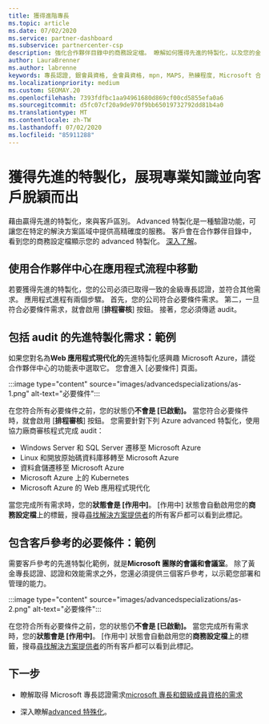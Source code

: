 ```yaml
---
title: 獲得進階專長
ms.topic: article
ms.date: 07/02/2020
ms.service: partner-dashboard
ms.subservice: partnercenter-csp
description: 強化合作夥伴目錄中的商務設定檔。 瞭解如何獲得先進的特製化，以及您的金級/銀級專長認證。
author: LauraBrenner
ms.author: labrenne
keywords: 專長認證, 銀會員資格, 金會員資格, mpn, MAPS, 熟練程度, Microsoft 合作夥伴網路, 網路會員資格, 進階專長
ms.localizationpriority: medium
ms.custom: SEOMAY.20
ms.openlocfilehash: 7393fdfbc1aa94961680d869cf00cd5855efa0a6
ms.sourcegitcommit: d5fc07cf20a9de970f9bb65019732792dd81b4a0
ms.translationtype: MT
ms.contentlocale: zh-TW
ms.lasthandoff: 07/02/2020
ms.locfileid: "85911288"
---
```

# <a name="earn-an-advanced-specialization-to-showcase-expertise-and-stand-out-to-customers"></a>獲得先進的特製化，展現專業知識並向客戶脫穎而出 

藉由贏得先進的特製化，來與客戶區別。 Advanced 特製化是一種驗證功能，可讓您在特定的解決方案區域中提供高精確度的服務。 客戶會在合作夥伴目錄中，看到您的商務設定檔顯示您的 advanced 特製化。 [深入了解](https://partner.microsoft.com/membership/advanced-specialization)。

## <a name="use-partner-center-to-move-through-the-application-process"></a>使用合作夥伴中心在應用程式流程中移動

若要獲得先進的特製化，您的公司必須已取得一致的金級專長認證，並符合其他需求。 應用程式進程有兩個步驟。 首先，您的公司符合必要條件需求。 第二，一旦符合必要條件需求，就會啟用 [**排程審核**] 按鈕。 接著，您必須傳遞 audit。 

## <a name="advanced-specialization-requirements-that-include-an-audit-an-example"></a>包括 audit 的先進特製化需求：範例

如果您對名為**Web 應用程式現代化的**先進特製化感興趣 Microsoft Azure，請從合作夥伴中心的功能表中選取它。 您會進入 [必要條件] 頁面。

:::image type="content" source="images/advancedspecializations/as-1.png" alt-text="必要條件":::


在您符合所有必要條件之前，您的狀態仍**不會是 [已啟動]。** 當您符合必要條件時，就會啟用 [**排程審核**] 按鈕。 您需要針對下列 Azure advanced 特製化，使用協力廠商審核程式完成 audit：
 
- Windows Server 和 SQL Server 遷移至 Microsoft Azure
- Linux 和開放原始碼資料庫移轉至 Microsoft Azure
- 資料倉儲遷移至 Microsoft Azure
- Microsoft Azure 上的 Kubernetes
- Microsoft Azure 的 Web 應用程式現代化


當您完成所有需求時，您的**狀態會是 [作用中]**。 [作用中] 狀態會自動啟用您的**商務設定檔**上的標籤，搜尋[尋找解決方案提供者](https://www.microsoft.com/solution-providers/home)的所有客戶都可以看到此標記。

## <a name="prerequisites-that-include-customer-references-an-example"></a>包含客戶參考的必要條件：範例

需要客戶參考的先進特製化範例，就是**Microsoft 團隊的會議和會議室**。 除了黃金專長認證、認證和效能需求之外，您還必須提供三個客戶參考，以示範您部署和管理的能力。

:::image type="content" source="images/advancedspecializations/as-2.png" alt-text="必要條件":::

在您符合所有必要條件之前，您的狀態仍**不會是 [已啟動]。** 當您完成所有需求時，您的**狀態會是 [作用中]**。 [作用中] 狀態會自動啟用您的**商務設定檔**上的標籤，搜尋[尋找解決方案提供者](https://www.microsoft.com/solution-providers/home)的所有客戶都可以看到此標記。

## <a name="next-steps"></a>下一步

- 瞭解取得 Microsoft 專長認證需求[microsoft 專長和銀級成員資格的需求](learn-about-competencies.md)

- 深入瞭解[advanced 特殊化](https://partner.microsoft.com/membership/advanced-specialization)。
